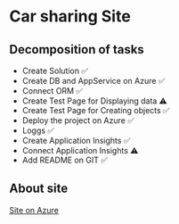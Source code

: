 # Car sharing Site
## Decomposition of tasks
* Create Solution ✅
* Create DB and AppService on Azure ✅
* Connect ORM ✅
* Create Test Page for Displaying data ⚠️
* Create Test Page for Сreating objects ✅
* Deploy the project on Azure ✅
* Loggs ✅
* Create Application Insights ✅
* Connect Application Insights ⚠️
* Add README on GIT ✅
## About site
[Site on Azure](https://tachka.azurewebsites.net/)
